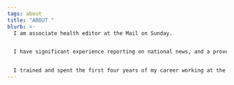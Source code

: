 ```yaml
---
tags: about
title: "ABOUT "
blurb: >-
  I am associate health editor at the Mail on Sunday.  


  I have significant experience reporting on national news, and a proven track record of landing exclusives and generating original story ideas. 


  I trained and spent the first four years of my career working at the Press Association, as both a general news reporter and health and science correspondent.
---
```

